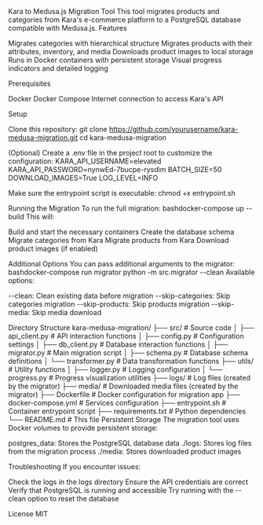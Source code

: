 Kara to Medusa.js Migration Tool
This tool migrates products and categories from Kara's e-commerce platform to a PostgreSQL database compatible with Medusa.js.
Features

Migrates categories with hierarchical structure
Migrates products with their attributes, inventory, and media
Downloads product images to local storage
Runs in Docker containers with persistent storage
Visual progress indicators and detailed logging

Prerequisites

Docker
Docker Compose
Internet connection to access Kara's API

Setup

Clone this repository:
git clone https://github.com/yourusername/kara-medusa-migration.git
cd kara-medusa-migration

(Optional) Create a .env file in the project root to customize the configuration:
KARA_API_USERNAME=elevated
KARA_API_PASSWORD=nynwEd-7bucpe-rysdim
BATCH_SIZE=50
DOWNLOAD_IMAGES=True
LOG_LEVEL=INFO

Make sure the entrypoint script is executable:
chmod +x entrypoint.sh


Running the Migration
To run the full migration:
bashdocker-compose up --build
This will:

Build and start the necessary containers
Create the database schema
Migrate categories from Kara
Migrate products from Kara
Download product images (if enabled)

Additional Options
You can pass additional arguments to the migrator:
bashdocker-compose run migrator python -m src.migrator --clean
Available options:

--clean: Clean existing data before migration
--skip-categories: Skip categories migration
--skip-products: Skip products migration
--skip-media: Skip media download

Directory Structure
kara-medusa-migration/
├── src/                   # Source code
│   ├── api_client.py      # API interaction functions
│   ├── config.py          # Configuration settings
│   ├── db_client.py       # Database interaction functions
│   ├── migrator.py        # Main migration script
│   ├── schema.py          # Database schema definitions
│   └── transformer.py     # Data transformation functions
├── utils/                 # Utility functions
│   ├── logger.py          # Logging configuration
│   └── progress.py        # Progress visualization utilities
├── logs/                  # Log files (created by the migrator)
├── media/                 # Downloaded media files (created by the migrator)
├── Dockerfile             # Docker configuration for migration app
├── docker-compose.yml     # Services configuration
├── entrypoint.sh          # Container entrypoint script
├── requirements.txt       # Python dependencies
└── README.md              # This file
Persistent Storage
The migration tool uses Docker volumes to provide persistent storage:

postgres_data: Stores the PostgreSQL database data
./logs: Stores log files from the migration process
./media: Stores downloaded product images

Troubleshooting
If you encounter issues:

Check the logs in the logs directory
Ensure the API credentials are correct
Verify that PostgreSQL is running and accessible
Try running with the --clean option to reset the database

License
MIT